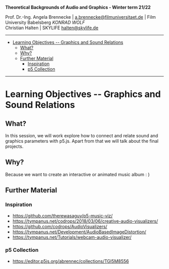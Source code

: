<!-- ---  
title: Theoretical Backgrounds of Audio and Graphics
author: Angela Brennecke
affiliation: Film University Babelsberg KONRAD WOLF
date: Winter term 20/21
---   -->
**Theoretical Backgrounds of Audio and Graphics - Winter term 21/22**

Prof. Dr.-Ing. Angela Brennecke | a.brennecke@filmuniversitaet.de | Film University Babelsberg *KONRAD WOLF*   
Christian Halten | SKYLIFE <halten@skylife.de>  

---

- [Learning Objectives -- Graphics and Sound Relations](#learning-objectives----graphics-and-sound-relations)
  - [What?](#what)
  - [Why?](#why)
  - [Further Material](#further-material)
    - [Inspiration](#inspiration)
    - [p5 Collection](#p5-collection)

---


# Learning Objectives -- Graphics and Sound Relations

## What?

In this session, we will work explore how to connect and relate sound and graphics parameters with p5.js. Apart from that we will talk about the final projects.

## Why?

Because we want to create an interactive or animated music album : )

## Further Material

### Inspiration

- https://github.com/therewasaguy/p5-music-viz/
- https://tympanus.net/codrops/2018/03/06/creative-audio-visualizers/
- https://github.com/codrops/AudioVisualizers/
- https://tympanus.net/Development/AudioBasedImageDistortion/
- https://tympanus.net/Tutorials/webcam-audio-visualizer/

### p5 Collection

- https://editor.p5js.org/abrennec/collections/TGI5M8556
